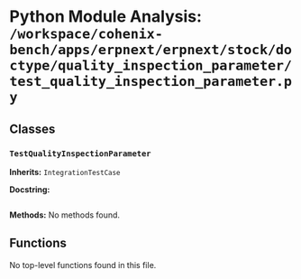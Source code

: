 # Python Module Analysis: `/workspace/cohenix-bench/apps/erpnext/erpnext/stock/doctype/quality_inspection_parameter/test_quality_inspection_parameter.py`

## Classes

### `TestQualityInspectionParameter`
**Inherits:** `IntegrationTestCase`


**Docstring:**
```

```

**Methods:**
No methods found.




## Functions

No top-level functions found in this file.

